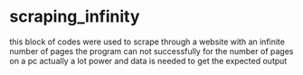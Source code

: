 # scraping_infinity
this block of codes were used to scrape through a website with an infinite number of pages
the program can not successfully for the number of pages on a pc actually
a lot power and data is needed to get the expected output